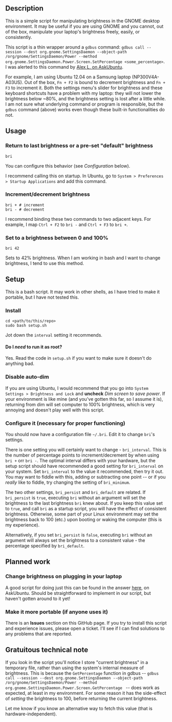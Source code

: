 ## Description

This is a simple script for manipulating brightness in the GNOME desktop environment. It may be useful if you are using GNOME and you cannot, out of the box, manipulate your laptop's brightness freely, easily, or consistently.

This script is a thin wrapper around a `gdbus` command: `gdbus call --session --dest org.gnome.SettingsDaemon --object-path /org/gnome/SettingsDaemon/Power --method org.gnome.SettingsDaemon.Power.Screen.SetPercentage <some_percentage>`. I was alerted to this command by [Alex L. on AskUbuntu](http://askubuntu.com/questions/178686/can-i-set-superuser-inside-the-launcher).

For example, I am using Ubuntu 12.04 on a Samsung laptop (NP300V4A-A03US). Out of the box, `Fn + F2` is bound to decrement brightness and `Fn + F3` to increment it. Both the settings menu's slider for brightness and these keyboard shortcuts have a problem with my laptop: they will not lower the brightness below ~80%, and the brightness setting is lost after a little while. I am not sure what underlying command or program is responsible, but the `gdbus` command (above) works even though these built-in functionalities do not.

## Usage

### Return to last brightness or a pre-set "default" brightness


    bri

You can configure this behavior (see *Configuration* below).

I recommend calling this on startup. In Ubuntu, go to `System > Preferences > Startup Applications` and add this command.

### Increment/decrement brightness

    bri + # increment
    bri - # decrement

I recommend binding these two commands to two adjacent keys. For example, I map `Ctrl + F2` to `bri -` and `Ctrl + F3` to `bri +`.

### Set to a brightness between 0 and 100%

    bri 42

Sets to 42% brightness. When I am working in bash and I want to change brightness, I tend to use this method.

## Setup

This is a bash script. It may work in other shells, as I have tried to make it portable, but I have not tested this.

### Install

    cd <path/to/this/repo>
    sudo bash setup.sh

Jot down the `interval` setting it recommends.

#### Do I *need* to run it as root?

Yes. Read the code in `setup.sh` if you want to make sure it doesn't do anything bad.

### Disable auto-dim

If you are using Ubuntu, I would recommend that you go into `System Settings > Brightness and Lock` and **uncheck** *Dim screen to save power*. If your environment is like mine (and you've gotten this far, so I assume it is), returning from dim will set computer to 100% brightness, which is very annoying and doesn't play well with this script.

### Configure it (necessary for proper functioning)

You should now have a configuration file `~/.bri`. Edit it to change `bri`'s settings.

There is one setting you will certainly want to change - `bri_interval`. This is the number of percentage points to increment/decrement by when using `bri +` orr `bri -`. The optimal interval differs with your hardware, but the setup script should have recommended a good setting for `bri_interval` on your system. Set `bri_interval` to the value it recommended, then try it out. You may want to fiddle with this, adding or subtracting one point -- or if you *really* like to fiddle, try changing the setting of `bri_minimum`.

The two other settings, `bri_persist` and `bri_default` are related. If `bri_persist` is `true`, executing `bri` without an argument will set the brightness to the last brightness `bri` knew about. If you keep this value set to `true`, and call `bri` as a startup script, you will have the effect of consistent brightness. Otherwise, some part of your Linux environment may set the brightness back to 100 (etc.) upon booting or waking the computer (this is my experience).

Alternatively, if you set `bri_persist` is `false`, executing `bri` without an argument will always set the brightness to a consistent value - the percentage specified by `bri_default`.

## Planned work

### Change brightness on plugging in your laptop

A good script for doing just this can be found in the answer [here](http://askubuntu.com/questions/93601/change-screen-brightness-automatically-on-ac-connection-disconnection), on AskUbuntu. Should be straightforward to implement in our script, but haven't gotten around to it yet!

### Make it more portable (if anyone uses it)

There is an **Issues** section on this GitHub page. If you try to install this script and experience issues, please open a ticket. I'll see if I can find solutions to any problems that are reported.

## Gratuitous technical note

If you look in the script you'll notice I store "current brightness" in a temporary file, rather than using the system's internal measure of brightness. This is because the `GetPercentage` function in gdbus -- `gdbus call --session --dest org.gnome.SettingsDaemon --object-path /org/gnome/SettingsDaemon/Power --method org.gnome.SettingsDaemon.Power.Screen.GetPercentage ` -- does work as expected, at least in my environment. For some reason it has the side-effect of *setting* the brightness to 100, before returning the current brightness.

Let me know if you know an alternative way to fetch this value (that is hardware-independent).

